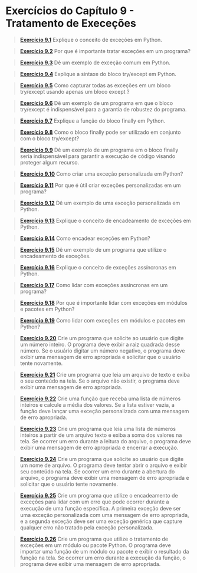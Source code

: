 # Exercícios do Capítulo 9 - Tratamento de Execeções

> **[Exercício 9.1](https://github.com/ThallesCansi/Programacao-para-Web/blob/master/1%C2%BA%20Bimestre/Cap%C3%ADtulo%20IX%20-%20Tratamento%20de%20Exce%C3%A7%C3%B5es/Exercise%209.1.py)**  Explique o conceito de exceções em Python. 

> **[Exercício 9.2](https://github.com/ThallesCansi/Programacao-para-Web/blob/master/1%C2%BA%20Bimestre/Cap%C3%ADtulo%20IX%20-%20Tratamento%20de%20Exce%C3%A7%C3%B5es/Exercise%209.2.py)**  Por que é importante tratar exceções em um programa?

> **[Exercício 9.3](https://github.com/ThallesCansi/Programacao-para-Web/blob/master/1%C2%BA%20Bimestre/Cap%C3%ADtulo%20IX%20-%20Tratamento%20de%20Exce%C3%A7%C3%B5es/Exercise%209.3.py)**  Dê um exemplo de exceção comum em Python.

> **[Exercício 9.4](https://github.com/ThallesCansi/Programacao-para-Web/blob/master/1%C2%BA%20Bimestre/Cap%C3%ADtulo%20IX%20-%20Tratamento%20de%20Exce%C3%A7%C3%B5es/Exercise%209.4.py)**  Explique a sintaxe do bloco try/except em Python.

> **[Exercício 9.5](https://github.com/ThallesCansi/Programacao-para-Web/blob/master/1%C2%BA%20Bimestre/Cap%C3%ADtulo%20IX%20-%20Tratamento%20de%20Exce%C3%A7%C3%B5es/Exercise%209.5.py)**  Como capturar todas as exceções em um bloco try/except usando apenas um bloco except ?

> **[Exercício 9.6](https://github.com/ThallesCansi/Programacao-para-Web/blob/master/1%C2%BA%20Bimestre/Cap%C3%ADtulo%20IX%20-%20Tratamento%20de%20Exce%C3%A7%C3%B5es/Exercise%209.6.py)**  Dê um exemplo de um programa em que o bloco try/except é indispensável para a garantia de robustez do programa.

> **[Exercício 9.7](https://github.com/ThallesCansi/Programacao-para-Web/blob/master/1%C2%BA%20Bimestre/Cap%C3%ADtulo%20IX%20-%20Tratamento%20de%20Exce%C3%A7%C3%B5es/Exercise%209.7.py)**  Explique a função do bloco finally em Python.

> **[Exercício 9.8](https://github.com/ThallesCansi/Programacao-para-Web/blob/master/1%C2%BA%20Bimestre/Cap%C3%ADtulo%20IX%20-%20Tratamento%20de%20Exce%C3%A7%C3%B5es/Exercise%209.8.py)**  Como o bloco finally pode ser utilizado em conjunto com o bloco try/except?

> **[Exercício 9.9](https://github.com/ThallesCansi/Programacao-para-Web/blob/master/1%C2%BA%20Bimestre/Cap%C3%ADtulo%20IX%20-%20Tratamento%20de%20Exce%C3%A7%C3%B5es/Exercise%209.9.py)**  Dê um exemplo de um programa em o bloco finally seria indispensável para garantir a execução de código visando proteger algum recurso.

> **[Exercício 9.10](https://github.com/ThallesCansi/Programacao-para-Web/blob/master/1%C2%BA%20Bimestre/Cap%C3%ADtulo%20IX%20-%20Tratamento%20de%20Exce%C3%A7%C3%B5es/Exercise%209.10.py)**  Como criar uma exceção personalizada em Python?

> **[Exercício 9.11](https://github.com/ThallesCansi/Programacao-para-Web/blob/master/1%C2%BA%20Bimestre/Cap%C3%ADtulo%20IX%20-%20Tratamento%20de%20Exce%C3%A7%C3%B5es/Exercise%209.11.py)**  Por que é útil criar exceções personalizadas em um programa?

> **[Exercício 9.12](https://github.com/ThallesCansi/Programacao-para-Web/blob/master/1%C2%BA%20Bimestre/Cap%C3%ADtulo%20IX%20-%20Tratamento%20de%20Exce%C3%A7%C3%B5es/Exercise%209.12.py)**  Dê um exemplo de uma exceção personalizada em Python.

> **[Exercício 9.13](https://github.com/ThallesCansi/Programacao-para-Web/blob/master/1%C2%BA%20Bimestre/Cap%C3%ADtulo%20IX%20-%20Tratamento%20de%20Exce%C3%A7%C3%B5es/Exercise%209.13.py)**  Explique o conceito de encadeamento de exceções em Python.

> **[Exercício 9.14](https://github.com/ThallesCansi/Programacao-para-Web/blob/master/1%C2%BA%20Bimestre/Cap%C3%ADtulo%20IX%20-%20Tratamento%20de%20Exce%C3%A7%C3%B5es/Exercise%209.14.py)**  Como encadear exceções em Python?

> **[Exercício 9.15](https://github.com/ThallesCansi/Programacao-para-Web/blob/master/1%C2%BA%20Bimestre/Cap%C3%ADtulo%20IX%20-%20Tratamento%20de%20Exce%C3%A7%C3%B5es/Exercise%209.15.py)**  Dê um exemplo de um programa que utilize o encadeamento de exceções.

> **[Exercício 9.16](https://github.com/ThallesCansi/Programacao-para-Web/blob/master/1%C2%BA%20Bimestre/Cap%C3%ADtulo%20IX%20-%20Tratamento%20de%20Exce%C3%A7%C3%B5es/Exercise%209.16.py)**  Explique o conceito de exceções assíncronas em Python.

> **[Exercício 9.17](https://github.com/ThallesCansi/Programacao-para-Web/blob/master/1%C2%BA%20Bimestre/Cap%C3%ADtulo%20IX%20-%20Tratamento%20de%20Exce%C3%A7%C3%B5es/Exercise%209.17.py)**  Como lidar com exceções assíncronas em um programa?

> **[Exercício 9.18](https://github.com/ThallesCansi/Programacao-para-Web/blob/master/1%C2%BA%20Bimestre/Cap%C3%ADtulo%20IX%20-%20Tratamento%20de%20Exce%C3%A7%C3%B5es/Exercise%209.18.py)**  Por que é importante lidar com exceções em módulos e pacotes em Python?

> **[Exercício 9.19](https://github.com/ThallesCansi/Programacao-para-Web/blob/master/1%C2%BA%20Bimestre/Cap%C3%ADtulo%20IX%20-%20Tratamento%20de%20Exce%C3%A7%C3%B5es/Exercise%209.19.py)**  Como lidar com exceções em módulos e pacotes em Python?

> **[Exercício 9.20](https://github.com/ThallesCansi/Programacao-para-Web/blob/master/1%C2%BA%20Bimestre/Cap%C3%ADtulo%20IX%20-%20Tratamento%20de%20Exce%C3%A7%C3%B5es/Exercise%209.20.py)**  Crie um programa que solicite ao usuário que digite um número inteiro. O programa deve exibir a raiz quadrada desse número. Se o usuário digitar um número negativo, o programa deve exibir uma mensagem de erro apropriada e solicitar que o usuário tente novamente.

> **[Exercício 9.21](https://github.com/ThallesCansi/Programacao-para-Web/blob/master/1%C2%BA%20Bimestre/Cap%C3%ADtulo%20IX%20-%20Tratamento%20de%20Exce%C3%A7%C3%B5es/Exercise%209.21.py)**  Crie um programa que leia um arquivo de texto e exiba o seu conteúdo na tela. Se o arquivo não existir, o programa deve exibir uma mensagem de erro apropriada.

> **[Exercício 9.22](https://github.com/ThallesCansi/Programacao-para-Web/blob/master/1%C2%BA%20Bimestre/Cap%C3%ADtulo%20IX%20-%20Tratamento%20de%20Exce%C3%A7%C3%B5es/Exercise%209.22.py)**  Crie uma função que receba uma lista de números inteiros e calcule a média dos valores. Se a lista estiver vazia, a função deve lançar uma exceção personalizada com uma mensagem de erro apropriada.

> **[Exercício 9.23](https://github.com/ThallesCansi/Programacao-para-Web/blob/master/1%C2%BA%20Bimestre/Cap%C3%ADtulo%20IX%20-%20Tratamento%20de%20Exce%C3%A7%C3%B5es/Exercise%209.23.py)**  Crie um programa que leia uma lista de números inteiros a partir de um arquivo texto e exiba a soma dos valores na tela. Se ocorrer um erro durante a leitura do arquivo, o programa deve exibir uma mensagem de erro apropriada e encerrar a execução.

> **[Exercício 9.24](https://github.com/ThallesCansi/Programacao-para-Web/blob/master/1%C2%BA%20Bimestre/Cap%C3%ADtulo%20IX%20-%20Tratamento%20de%20Exce%C3%A7%C3%B5es/Exercise%209.24.py)**  Crie um programa que solicite ao usuário que digite um nome de arquivo. O programa deve tentar abrir o arquivo e exibir seu conteúdo na tela. Se ocorrer um erro durante a abertura do arquivo, o programa deve exibir uma mensagem de erro apropriada e solicitar que o usuário tente novamente.

> **[Exercício 9.25](https://github.com/ThallesCansi/Programacao-para-Web/blob/master/1%C2%BA%20Bimestre/Cap%C3%ADtulo%20IX%20-%20Tratamento%20de%20Exce%C3%A7%C3%B5es/Exercise%209.25.py)**  Crie um programa que utilize o encadeamento de exceções para lidar com um erro que pode ocorrer durante a execução de uma função especíﬁca. A primeira exceção deve ser uma exceção personalizada com uma mensagem de erro apropriada, e a segunda exceção deve ser uma exceção genérica que capture qualquer erro não tratado pela exceção personalizada.

> **[Exercício 9.26](https://github.com/ThallesCansi/Programacao-para-Web/blob/master/1%C2%BA%20Bimestre/Cap%C3%ADtulo%20IX%20-%20Tratamento%20de%20Exce%C3%A7%C3%B5es/Exercise%209.26.py)**  Crie um programa que utilize o tratamento de exceções em um módulo ou pacote Python. O programa deve importar uma função de um módulo ou pacote e exibir o resultado da função na tela. Se ocorrer um erro durante a execução da função, o programa deve exibir uma mensagem de erro apropriada.